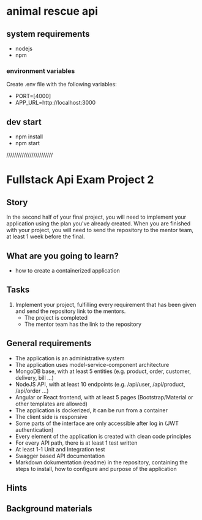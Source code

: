 # animal rescue api

## system requirements
- nodejs
- npm

### environment variables
Create .env file with the following variables:
- PORT=[4000]
- APP_URL=http://localhost:3000

## dev start

- npm install
- npm start



////////////////////////

# Fullstack Api Exam Project 2

## Story

In the second half of your final project, you will need to implement your application using the plan you've already created. When you are finished with your project, you will need to send the repository to the mentor team, at least 1 week before the final.

## What are you going to learn?

- how to create a containerized application

## Tasks

1. Implement your project, fulfilling every requirement that has been given and send the repository link to the mentors.
    - The project is completed
    - The mentor team has the link to the repository

## General requirements

- The application is an administrative system
- The application uses model-service-component architecture
- MongoDB base, with at least 5 entities (e.g. product, order, customer, delivery, bill ...)
- NodeJS API, with at least 10 endpoints (e.g. /api/user, /api/product, /api/order ...)
- Angular or React frontend, with at least 5 pages (Bootstrap/Material or other templates are allowed)
- The application is dockerized, it can be run from a container
- The client side is responsive
- Some parts of the interface are only accessible after log in (JWT authentication)
- Every element of the application is created with clean code principles
- For every API path, there is at least 1 test written
- At least 1-1 Unit and Integration test
- Swagger based API documentation
- Markdown dokumentation (readme) in the repository, containing the steps to install, how to configure and purpose of the application

## Hints



## Background materials


